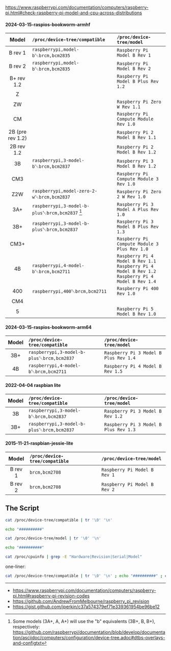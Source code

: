 https://www.raspberrypi.com/documentation/computers/raspberry-pi.html#check-raspberry-pi-model-and-cpu-across-distributions

#### 2024-03-15-raspios-bookworm-armhf
| Model | `/proc/device-tree/compatible` | `/proc/device-tree/model` |
|:---:|:---|:---|
| B rev 1    | `raspberrypi,model-b`&#x2400;`brcm,bcm2835`        | `Raspberry Pi Model B Rev 1`          |
| B rev 2    | `raspberrypi,model-b`&#x2400;`brcm,bcm2835`        | `Raspberry Pi Model B Rev 2`          |
| B+ rev 1.2 |                                                    | `Raspberry Pi Model B Plus Rev 1.2`   |
| Z          |  |  |
| ZW         |                                                    | `Raspberry Pi Zero W Rev 1.1`         |
| CM         |                                                    | `Raspberry Pi Compute Module Rev 1.0` |
| 2B (pre rev 1.2) |                                              | `Raspberry Pi 2 Model B Rev 1.1`      |
| 2B rev 1.2 |                                                    | `Raspberry Pi 2 Model B Rev 1.2`      |
| 3B         | `raspberrypi,3-model-b`&#x2400;`brcm,bcm2837`      | `Raspberry Pi 3 Model B Rev 1.2`      |
| CM3        |                                                    | `Raspberry Pi Compute Module 3 Rev 1.0` |
| Z2W        | `raspberrypi,model-zero-2-w`&#x2400;`brcm,bcm2837` | `Raspberry Pi Zero 2 W Rev 1.0`       |
| 3A+        | `raspberrypi,3-model-b-plus`&#x2400;`brcm,bcm2837` [^1] | `Raspberry Pi 3 Model A Plus Rev 1.0` |
| 3B+        | `raspberrypi,3-model-b-plus`&#x2400;`brcm,bcm2837` | `Raspberry Pi 3 Model B Plus Rev 1.3` |
| CM3+       |                                                    | `Raspberry Pi Compute Module 3 Plus Rev 1.0` |
| 4B         | `raspberrypi,4-model-b`&#x2400;`brcm,bcm2711`      | `Raspberry Pi 4 Model B Rev 1.1`</br>`Raspberry Pi 4 Model B Rev 1.2`</br>`Raspberry Pi 4 Model B Rev 1.4` |
| 400        | `raspberrypi,400`&#x2400;`brcm,bcm2711`            | `Raspberry Pi 400 Rev 1.0`            |
| CM4        |  |  |
| 5          |                                                    | `Raspberry Pi 5 Model B Rev 1.0`      |


#### 2024-03-15-raspios-bookworm-arm64
| Model | `/proc/device-tree/compatible` | `/proc/device-tree/model` |
|:---:|:---|:---|
| 3B+        | `raspberrypi,3-model-b-plus`&#x2400;`brcm,bcm2837` | `Raspberry Pi 3 Model B Plus Rev 1.4` |
| 4B         | `raspberrypi,4-model-b`&#x2400;`brcm,bcm2711`      | `Raspberry Pi 4 Model B Rev 1.5`      |


#### 2022-04-04 raspbian lite
| Model | `/proc/device-tree/compatible` | `/proc/device-tree/model` |
|:---:|:---|:---|
| 3B         | `raspberrypi,3-model-b`&#x2400;`brcm,bcm2837`      | `Raspberry Pi 3 Model B Rev 1.2` |
| 3B+        | `raspberrypi,3-model-b-plus`&#x2400;`brcm,bcm2837` | `Raspberry Pi 3 Model B Plus Rev 1.3` |


#### 2015-11-21-raspbian-jessie-lite
| Model | `/proc/device-tree/compatible` | `/proc/device-tree/model` |
|:---:|:---|:---|
| B rev 1    | `brcm,bcm2708` | `Raspberry Pi Model B Rev 1` |
| B rev 2    | `brcm,bcm2708` | `Raspberry Pi Model B Rev 2` |



## The Script

```sh
cat /proc/device-tree/compatible | tr '\0' '\n'

echo "##########"

cat /proc/device-tree/model | tr '\0' '\n'

echo "##########"

cat /proc/cpuinfo | grep -E "Hardware|Revision|Serial|Model"
```

one-liner:
```sh
cat /proc/device-tree/compatible | tr '\0' '\n' ; echo "##########" ; cat /proc/device-tree/model | tr '\0' '\n' ; echo "##########" ; cat /proc/cpuinfo | grep -E "Hardware|Revision|Serial|Model"
```



---

- https://www.raspberrypi.com/documentation/computers/raspberry-pi.html#raspberry-pi-revision-codes
- https://github.com/AndrewFromMelbourne/raspberry_pi_revision
- https://gist.github.com/jperkin/c37a574379ef71e339361954be96be12

[^1]: Some models (3A+, A, A+) will use the "b" equivalents (3B+, B, B+), respectively: https://github.com/raspberrypi/documentation/blob/develop/documentation/asciidoc/computers/configuration/device-tree.adoc#dtbs-overlays-and-configtxt
